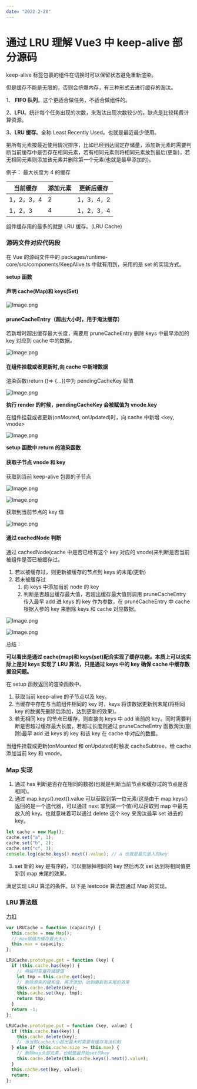 ```yaml
---
date: "2022-2-20"
---
```


# 通过 LRU 理解 Vue3 中 keep-alive 部分源码

keep-alive 标签包裹的组件在切换时可以保留状态避免重新渲染。

但是缓存不能是无限的，否则会挤爆内存，有三种形式去进行缓存的淘汰。

1、 **FIFO 队列**。这个更适合做任务，不适合做组件的。

2、**LFU**。统计每个任务出现的次数，来淘汰出现次数较少的。缺点是比较耗费计算资源。

3、**LRU 缓存**。全称 Least Recently Used。也就是最近最少使用。

把所有元素按最近使用情况排序，比如已经到达固定存储量，添加新元素时需要判断当前缓存中是否存在相同元素，若有相同元素则将相同元素放到最后(更新)，若无相同元素则添加该元素并删除第一个元素(也就是最早添加的)。

例子：
最大长度为 4 的缓存

| 当前缓存   | 添加元素 | 更新后缓存 |
| ---------- | -------- | ---------- |
| 1，2，3，4 | 2        | 1，3，4，2 |
| 1，2，3    | 4        | 1，2，3，4 |

组件缓存用的最多的就是 LRU 缓存。(LRU Cache)

### 源码文件对应代码段

在 Vue 的源码文件中的 packages/runtime-core/src/components/KeepAlive.ts 中就有用到，采用的是 set 的实现方式。

**setup 函数**

#### 声明 cache(Map)和 keys(Set)

![Image.png](https://res.craft.do/user/full/6f904f60-12ad-396f-3e1d-d95d9b03bd08/doc/A8945B95-AB59-4A24-8632-484A898E1271/D00FB1D2-1FFC-414F-9DA4-3351AA5BCE4F_2/tmEEVE8uVXBEU86reQJ3xyOB8WSBSONykX0yLVV9RV8z/Image.png)

#### pruneCacheEntry（超出大小时，用于淘汰缓存）

若新增时超出缓存最大长度，需要用 pruneCacheEntry 删除 keys 中最早添加的 key 对应到 cache 中的数据。

![Image.png](https://res.craft.do/user/full/6f904f60-12ad-396f-3e1d-d95d9b03bd08/doc/A8945B95-AB59-4A24-8632-484A898E1271/8952BD1B-7681-41BB-B01A-EBDE1B425B3B_2/r8hfPtfdSAuB4FnDUVYziuRNdkgEKdpByRvildoyc5Iz/Image.png)

#### 在组件挂载或者更新时,向 cache 中新增数据

渲染函数(return ()=> {...})中为 pendingCacheKey 赋值

![Image.png](https://res.craft.do/user/full/6f904f60-12ad-396f-3e1d-d95d9b03bd08/doc/A8945B95-AB59-4A24-8632-484A898E1271/E01A8962-4471-44F6-BEA5-96DB60852AD4_2/1xuNxW2VjCW5S1BeWxXHHKkJkRxHm4lqpMaxdwiVgIIz/Image.png)

**执行 render 的时候，pendingCacheKey 会被赋值为 vnode.key**

在组件挂载或者更新(onMouted, onUpdated)时，向 cache 中新增 <key, vnode>

![Image.png](https://res.craft.do/user/full/6f904f60-12ad-396f-3e1d-d95d9b03bd08/doc/A8945B95-AB59-4A24-8632-484A898E1271/31812574-83B0-43B1-81E5-503D4BFD352F_2/xkiuASa1XGKrYQQUcxHyW1fhyDVnmbb2nOEv2fxdSx8z/Image.png)

**setup 函数中 return 的渲染函数**

#### 获取子节点 vnode 和 key

获取到当前 keep-alive 包裹的子节点

![Image.png](https://res.craft.do/user/full/6f904f60-12ad-396f-3e1d-d95d9b03bd08/doc/A8945B95-AB59-4A24-8632-484A898E1271/8B36CF6B-353B-4834-B519-54C66C18F9BE_2/q2HV45rSXZlHuC7w5haisWeRcktqE1vcSVmVKyjt2H0z/Image.png)

![Image.png](https://res.craft.do/user/full/6f904f60-12ad-396f-3e1d-d95d9b03bd08/doc/A8945B95-AB59-4A24-8632-484A898E1271/DAB62B95-2BC1-4B75-84A9-78D6E8C1C939_2/onRXEk4hYlM8TTbgcZ10jNtbUG8tcZ0wrCJ79Zjy7UEz/Image.png)

获取到当前节点的 key 值

![Image.png](https://res.craft.do/user/full/6f904f60-12ad-396f-3e1d-d95d9b03bd08/doc/A8945B95-AB59-4A24-8632-484A898E1271/8F9E8F19-DEE6-49BD-9398-15792F74634B_2/60yDkfw8zhRdzwEt43TrgxpNF24ZguZl4IyEumWiDxAz/Image.png)

#### 通过 cachedNode 判断

通过 cachedNode(cache 中是否已经有这个 key 对应的 vnode)来判断是否当前被组件是否已被缓存过。

1. 若以被缓存过，则更新被缓存的节点到 keys 的末尾(更新)
2. 若未被缓存过
   1. 向 keys 中添加当前 node 的 key
   1. 判断是否超出缓存最大值，若超出缓存最大值则调用 pruneCacheEntry 传入最早 add 进 keys 的 key 作为参数，在 pruneCacheEntry 中 cache 根据入参的 key 来删除 keys 和 cache 对应数据。

![Image.png](https://res.craft.do/user/full/6f904f60-12ad-396f-3e1d-d95d9b03bd08/doc/A8945B95-AB59-4A24-8632-484A898E1271/77E70A56-D751-492C-8F81-8EE913B56513_2/JaL6zIhq2YoxNxVTdCzQdW2SCG2ebiQH9JZxoTnkicIz/Image.png)

![Image.png](https://res.craft.do/user/full/6f904f60-12ad-396f-3e1d-d95d9b03bd08/doc/A8945B95-AB59-4A24-8632-484A898E1271/5CBDC4BC-5E03-4B70-8A33-6AAB2D7420EC_2/IqKFI0BP3xJ17FQZaZ27UhhIyhOKxkFNBDxlxWauziQz/Image.png)

总结：

**可以看出是通过 cache(map)和 keys(set)配合实现了缓存功能。本质上可以说实际上是对 keys 实现了 LRU 算法，只是通过 keys 中的 key 确保 cache 中缓存数据没问题。**

在 setup 函数返回的渲染函数中。

1.  获取当前 keep-alive 的子节点以及 key。
2.  当缓存中存在与当前组件相同的 key 时，keys 将该数据更新到末尾(将相同 key 的数据先删除后添加，达到更新的效果)。
3.  若无相同 key 的节点已缓存，则直接向 keys 中 add 当前的 key。同时需要判断是否超过缓存最大长度，若超过长度则通过 pruneCacheEntry 函数淘汰(删除)最早 add 进 keys 的 key 和该 key 在 cache 中对应的数据。

当组件挂载或更新(onMounted 和 onUpdated)时触发 cacheSubtree，给 cache 添加当前 key 和 vnode。

### Map 实现

1. 通过 has 判断是否存在相同的数据(也就是判断当前节点和缓存过的节点是否相同)。
2. 通过 map.keys().next().value 可以获取到第一位元素(这是由于 map.keys()返回的是一个迭代器，可以通过 next 拿到第一个值)可以获取到 map 中最先放入的 key。也就意味着可以通过 delete 这个 key 来淘汰最早 set 进去的 key。

```javascript
let cache = new Map();
cache.set("a", 1);
cache.set("b", 2);
cache.set("c", 3);
console.log(cache.keys().next().value); // a 也就是最先放入的key
```

3. set 新的 key 是有序的，可以删除掉相同的 key 然后再次 set 达到将相同值更新到 map 末尾的效果。

满足实现 LRU 算法的条件。以下是 leetcode 算法题通过 Map 的实现。

### LRU 算法题

[力扣](https://leetcode-cn.com/problems/lru-cache/)

```javascript
var LRUCache = function (capacity) {
  this.cache = new Map();
  // max赋值为缓存最大大小
  this.max = capacity;
};

LRUCache.prototype.get = function (key) {
  if (this.cache.has(key)) {
    // 用临时变量存储键值
    let tmp = this.cache.get(key);
    // 删除原来的键和值，再次添加，达到更新到末尾的效果
    this.cache.delete(key);
    this.cache.set(key, tmp);
    return tmp;
  }
  return -1;
};

LRUCache.prototype.put = function (key, value) {
  if (this.cache.has(key)) {
    this.cache.delete(key);
    // 当当前cache大小超出最大时需要有缓存淘汰机制
  } else if (this.cache.size >= this.max) {
    // 删除map头部元素，也就是最开始set的key
    this.cache.delete(this.cache.keys().next().value);
  }
  this.cache.set(key, value);
  return;
};
```
